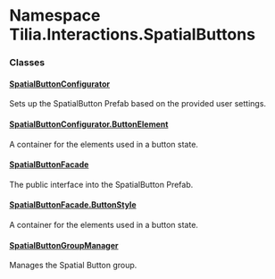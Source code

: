 # Namespace Tilia.Interactions.SpatialButtons

### Classes

#### [SpatialButtonConfigurator]

Sets up the SpatialButton Prefab based on the provided user settings.

#### [SpatialButtonConfigurator.ButtonElement]

A container for the elements used in a button state.

#### [SpatialButtonFacade]

The public interface into the SpatialButton Prefab.

#### [SpatialButtonFacade.ButtonStyle]

A container for the elements used in a button state.

#### [SpatialButtonGroupManager]

Manages the Spatial Button group.

[SpatialButtonConfigurator]: SpatialButtonConfigurator.md
[SpatialButtonConfigurator.ButtonElement]: SpatialButtonConfigurator.ButtonElement.md
[SpatialButtonFacade]: SpatialButtonFacade.md
[SpatialButtonFacade.ButtonStyle]: SpatialButtonFacade.ButtonStyle.md
[SpatialButtonGroupManager]: SpatialButtonGroupManager.md
